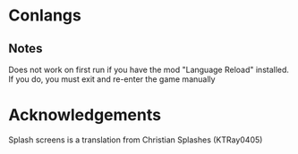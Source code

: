 # Conlangs

## Notes

Does not work on first run if you have the mod "Language Reload" installed. If you do, you must exit and re-enter the game manually 

# Acknowledgements

 Splash screens is a translation from Christian Splashes (KTRay0405)